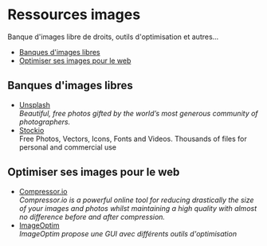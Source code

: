 # Ressources images
Banque d'images libre de droits, outils d'optimisation et autres...
- [Banques d'images libres](#banques-dimages-libres)
- [Optimiser ses images pour le web](#optimiser-ses-images-pour-le-web)

## Banques d'images libres
- [Unsplash](https://unsplash.com)   
*Beautiful, free photos gifted by the world’s most generous community of photographers.*
- [Stockio](https://www.stockio.com)  
Free Photos, Vectors, Icons, Fonts and Videos. Thousands of files for personal and commercial use

## Optimiser ses images pour le web
- [Compressor.io](https://compressor.io)  
*Compressor.io is a powerful online tool for reducing drastically the size of your images and photos whilst maintaining a high quality with almost no difference before and after compression.*
- [ImageOptim](https://imageoptim.com/fr)  
*ImageOptim propose une GUI avec différents outils d'optimisation*
